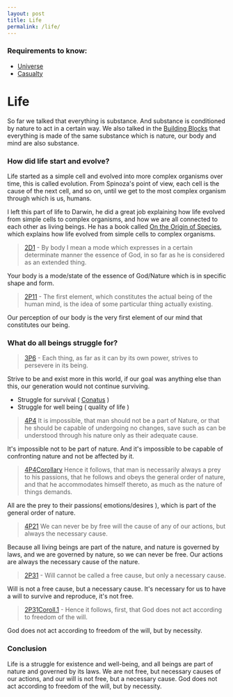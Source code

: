 ```yaml
---
layout: post
title: Life
permalink: /life/
---
```


### Requirements to know:

- [Universe](<{{ baseurl }}/universe/>)
- [Casualty](<{{ baseurl }}/universe/casualty/>)

# Life

So far we talked that everything is substance.
And substance is conditioned by nature to act in a certain way.
We also talked in the [Building Blocks](<{{ baseurl }}/universe/building-blocks>) that everything is made of the same substance which is nature, our body and mind are also substance.

### How did life start and evolve?

Life started as a simple cell and evolved into more complex organisms over time, this is called evolution.
From Spinoza's point of view, each cell is the cause of the next cell, and so on, until we get to the most complex organism through which is us, humans.

I left this part of life to Darwin, he did a great job explaining how life evolved from simple cells to complex organisms, and how we are all connected to each other as living beings.
He has a book called [On the Origin of Species](https://en.wikipedia.org/wiki/On_the_Origin_of_Species), which explains how life evolved from simple cells to complex organisms.

> [2D1](https://ethica.bc.edu/#/element/2D1) - By body I mean a mode which expresses in a certain determinate manner the essence of God, in so far as he is considered as an extended thing.

Your body is a mode/state of the essence of God/Nature which is in specific shape and form.

> [2P11](https://ethica.bc.edu/#/element/2P11) - The first element, which constitutes the actual being of the human mind, is the idea of some particular thing actually existing.

Our perception of our body is the very first element of our mind that constitutes our being.

### What do all beings struggle for?

> [3P6](https://ethica.bc.edu/#/element/3P6) - Each thing, as far as it can by its own power, strives to persevere in its being.

Strive to be and exist more in this world, if our goal was anything else than this, our generation would not continue surviving.

- Struggle for survival ( [Conatus](https://en.wikipedia.org/wiki/Conatus) )
- Struggle for well being ( quality of life )

> [4P4](https://ethica.bc.edu/#/element/4P4) It is impossible, that man should not be a part of Nature, or that he should be capable of undergoing no changes, save such as can be understood through his nature only as their adequate cause.

It's impossible not to be part of nature.
And it's impossible to be capable of confronting nature and not be affected by it.

> [4P4Corollary](https://ethica.bc.edu/#/element/4P40Corollary) Hence it follows, that man is necessarily always a prey to his passions, that he follows and obeys the general order of nature, and that he accommodates himself thereto, as much as the nature of things demands.

All are the prey to their passions( emotions/desires ), which is part of the general order of nature.

> [4P21](https://ethica.bc.edu/#/element/4P21) We can never be by free will the cause of any of our actions, but always the necessary cause.

Because all living beings are part of the nature, and nature is governed by laws, and we are governed by nature, so we can never be free. Our actions are always the necessary cause of the nature.

> [2P31](https://ethica.bc.edu/#/element/2P31) - Will cannot be called a free cause, but only a necessary cause.

Will is not a free cause, but a necessary cause. It's necessary for us to have a will to survive and reproduce, it's not free.

> [2P31Coroll.1](https://ethica.bc.edu/#/element/2P31Coroll1) - Hence it follows, first, that God does not act according to freedom of the will.

God does not act according to freedom of the will, but by necessity.

### Conclusion

Life is a struggle for existence and well-being, and all beings are part of nature and governed by its laws.
We are not free, but necessary causes of our actions, and our will is not free, but a necessary cause. God does not act according to freedom of the will, but by necessity.
